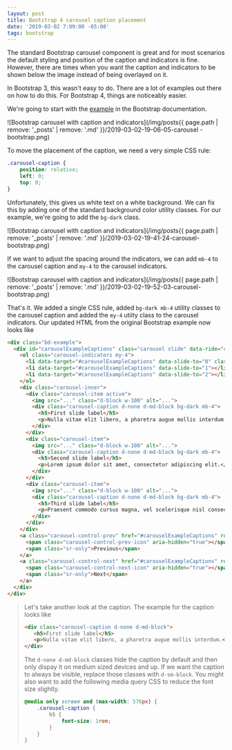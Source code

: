 ```yaml
---
layout: post
title: Bootstrap 4 carousel caption placement
date: '2019-03-02 7:09:00 -05:00'
tags: bootstrap
---
```


The standard Bootstrap carousel component is great and for most scenarios the default styling and position of the caption and indicators is fine. However, there are times when you want the caption and indicators to be shown below the image instead of being overlayed on it.

In Bootstrap 3, this wasn't easy to do. There are a lot of examples out there on how to do this. For Bootstrap 4, things are noticeably easier. 

We're going to start with the [example](https://getbootstrap.com/docs/4.3/components/carousel/#with-captions) in the Bootstrap documentation.

![Bootstrap carousel with caption and indicators](/img/posts{{ page.path | remove: '_posts' | remove: '.md' }}/2019-03-02-19-06-05-carousel - bootstrap.png)

To move the placement of the caption, we need a very simple CSS rule:

```css
.carousel-caption {
    position: relative;
    left: 0;
    top: 0;
}
```

Unfortunately, this gives us white text on a white background. We can fix this by adding one of the standard background color utility classes. For our example, we're going to add the `bg-dark` class. 

![Bootstrap carousel with caption and indicators](/img/posts{{ page.path | remove: '_posts' | remove: '.md' }}/2019-03-02-19-41-24-carousel-bootstrap.png)

If we want to adjust the spacing around the indicators, we can add `mb-4` to the carousel caption and `my-4` to the carousel indicators.

![Bootstrap carousel with caption and indicators](/img/posts{{ page.path | remove: '_posts' | remove: '.md' }}/2019-03-02-19-52-03-carousel-bootstrap.png)

That's it. We added a single CSS rule, added `bg-dark mb-4` utility classes to the carousel caption and added the `my-4` utiity class to the carousel indicators. Our updated HTML from the original Bootstrap example now looks like

```html
<div class="bd-example">
  <div id="carouselExampleCaptions" class="carousel slide" data-ride="carousel">
    <ol class="carousel-indicators my-4">
      <li data-target="#carouselExampleCaptions" data-slide-to="0" class="active"></li>
      <li data-target="#carouselExampleCaptions" data-slide-to="1"></li>
      <li data-target="#carouselExampleCaptions" data-slide-to="2"></li>
    </ol>
    <div class="carousel-inner">
      <div class="carousel-item active">
        <img src="..." class="d-block w-100" alt="...">
        <div class="carousel-caption d-none d-md-block bg-dark mb-4">
          <h5>First slide label</h5>
          <p>Nulla vitae elit libero, a pharetra augue mollis interdum.</p>
        </div>
      </div>
      <div class="carousel-item">
        <img src="..." class="d-block w-100" alt="...">
        <div class="carousel-caption d-none d-md-block bg-dark mb-4">
          <h5>Second slide label</h5>
          <p>Lorem ipsum dolor sit amet, consectetur adipiscing elit.</p>
        </div>
      </div>
      <div class="carousel-item">
        <img src="..." class="d-block w-100" alt="...">
        <div class="carousel-caption d-none d-md-block bg-dark mb-4">
          <h5>Third slide label</h5>
          <p>Praesent commodo cursus magna, vel scelerisque nisl consectetur.</p>
        </div>
      </div>
    </div>
    <a class="carousel-control-prev" href="#carouselExampleCaptions" role="button" data-slide="prev">
      <span class="carousel-control-prev-icon" aria-hidden="true"></span>
      <span class="sr-only">Previous</span>
    </a>
    <a class="carousel-control-next" href="#carouselExampleCaptions" role="button" data-slide="next">
      <span class="carousel-control-next-icon" aria-hidden="true"></span>
      <span class="sr-only">Next</span>
    </a>
  </div>
</div>
```

> Let's take another look at the caption. The example for the caption looks like
>
>```html
><div class="carousel-caption d-none d-md-block">
>    <h5>First slide label</h5>
>    <p>Nulla vitae elit libero, a pharetra augue mollis interdum.</p>
></div>
>```
>
> The `d-none d-md-block` classes hide the caption by default and then only dispay it on medium sized devices and up. If we want the caption to always be visible, replace those classes with `d-sm-block`. You might also want to add the following media query CSS to reduce the font size slightly.
>
> ```css
> @media only screen and (max-width: 576px) {
>     .carousel-caption {
>         h5 {
>             font-size: 1rem;
>         }
>     }
> }
>```
